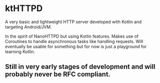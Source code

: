 # ktHTTPD

A very basic and lightweight HTTP server developed with Kotlin and targeting Android/JVM.

In the spirit of NanoHTTPD but using Kotlin features.
Makes use of Coroutines to handle asynchronous tasks like handling requests.
Will eventually be usable for something but for now is just a playground for learning Kotlin.

## Still in very early stages of development and will probably never be RFC compliant.
